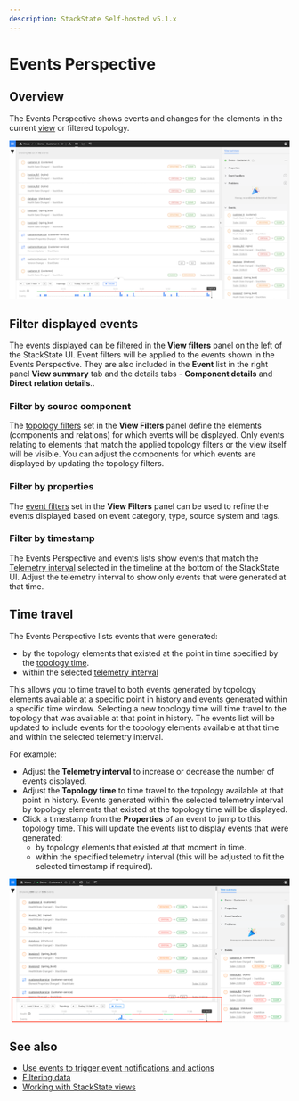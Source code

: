 ```yaml
---
description: StackState Self-hosted v5.1.x 
---
```


# Events Perspective

## Overview

The Events Perspective shows events and changes for the elements in the current [view](../views/about_views.md) or filtered topology.

![The Events Perspective](/.gitbook/assets/v51_events-perspective.png)

## Filter displayed events

The events displayed can be filtered in the **View filters** panel on the left of the StackState UI. Event filters will be applied to the events shown in the Events Perspective. They are also included in the **Event** list in the right panel **View summary** tab and the details tabs - **Component details** and **Direct relation details**.. 

### Filter by source component

The [topology filters](../filters.md#filter-topology) set in the **View Filters** panel define the elements \(components and relations\) for which events will be displayed. Only events relating to elements that match the applied topology filters or the view itself will be visible. You can adjust the components for which events are displayed by updating the topology filters.

### Filter by properties

The [event filters](../filters.md#filter-events) set in the **View Filters** panel can be used to refine the events displayed based on event category, type, source system and tags.

### Filter by timestamp

The Events Perspective and events lists show events that match the [Telemetry interval](../timeline-time-travel.md#telemetry-interval) selected in the timeline at the bottom of the StackState UI. Adjust the telemetry interval to show only events that were generated at that time.

## Time travel

The Events Perspective lists events that were generated:

* by the topology elements that existed at the point in time specified by the [topology time](../timeline-time-travel.md#topology-time).
* within the selected [telemetry interval](../timeline-time-travel.md#telemetry-interval)

This allows you to time travel to both events generated by topology elements available at a specific point in history and events generated within a specific time window. Selecting a new topology time will time travel to the topology that was available at that point in history. The events list will be updated to include events for the topology elements available at that time and within the selected telemetry interval.

For example:

* Adjust the **Telemetry interval** to increase or decrease the number of events displayed.
* Adjust the **Topology time** to time travel to the topology available at that point in history. Events generated within the selected telemetry interval by topology elements that existed at the topology time will be displayed.
* Click a timestamp from the **Properties** of an event to jump to this topology time. This will update the events list to display events that were generated:
  * by topology elements that existed at that moment in time.
  * within the specified telemetry interval \(this will be adjusted to fit the selected timestamp if required\).

![Timeline](../../../.gitbook/assets/v51_timeline.png)

## See also

* [Use events to trigger event notifications and actions](/use/events/manage-event-handlers.md)
* [Filtering data](../filters.md)
* [Working with StackState views](../views/about_views.md)
